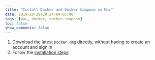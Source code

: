 ```yaml
---
title: "Install Docker and Docker Compose on Mac"
date: 2019-10-28T20:24:04-05:00
tags: [mac, docker, docker-compose]
toc: false
show_comments: false
---
```


1. Download the latest `Docker.dmg` [directly](https://download.docker.com/mac/stable/Docker.dmg), without having to create an account and sign in
1. Follow the [installation steps](https://docs.docker.com/docker-for-mac/install/)
